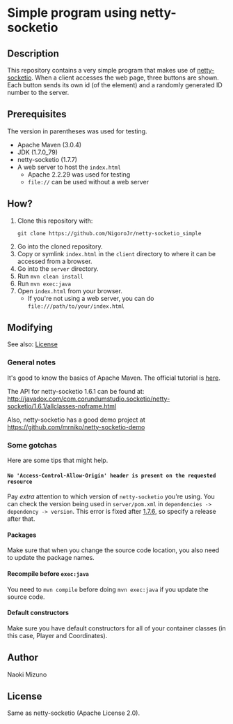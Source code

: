 # Simple program using netty-socketio
## Description
This repository contains a very simple program that makes use of
[netty-socketio](https://github.com/mrniko/netty-socketio). When a client
accesses the web page, three buttons are shown. Each button sends its own id
(of the element) and a randomly generated ID number to the server.

## Prerequisites
The version in parentheses was used for testing.

* Apache Maven (3.0.4)
* JDK (1.7.0_79)
* netty-socketio (1.7.7)
* A web server to host the `index.html`
    - Apache 2.2.29 was used for testing
    - `file://` can be used without a web server

## How?
1. Clone this repository with:
    ```
    git clone https://github.com/NigoroJr/netty-socketio_simple
    ```
2. Go into the cloned repository.
3. Copy or symlink `index.html` in the `client` directory to where it can be
   accessed from a browser.
4. Go into the `server` directory.
5. Run `mvn clean install`
6. Run `mvn exec:java`
7. Open `index.html` from your browser.
    - If you're not using a web server, you can do
      `file:///path/to/your/index.html`

## Modifying
See also: [License](#license)

### General notes
It's good to know the basics of Apache Maven. The official tutorial is
[here](https://maven.apache.org/guides/getting-started/maven-in-five-minutes.html).

The API for netty-socketio 1.6.1 can be found at:
http://javadox.com/com.corundumstudio.socketio/netty-socketio/1.6.1/allclasses-noframe.html

Also, netty-socketio has a good demo project at
https://github.com/mrniko/netty-socketio-demo

### Some gotchas
Here are some tips that might help.

#### `No 'Access-Control-Allow-Origin' header is present on the requested resource`
Pay *extra* attention to which version of `netty-socketio` you're using. You
can check the version being used in `server/pom.xml` in `dependencies ->
dependency -> version`. This error is fixed after
[1.7.6](https://github.com/mrniko/netty-socketio#17-jan-2015---version-176-released),
so specify a release after that.

#### Packages
Make sure that when you change the source code location, you also need to
update the package names.

#### Recompile before `exec:java`
You need to `mvn compile` before doing `mvn exec:java` if you update the
source code.

#### Default constructors
Make sure you have default constructors for all of your container classes (in
this case, Player and Coordinates).

## Author
Naoki Mizuno

## License
Same as netty-socketio (Apache License 2.0).
